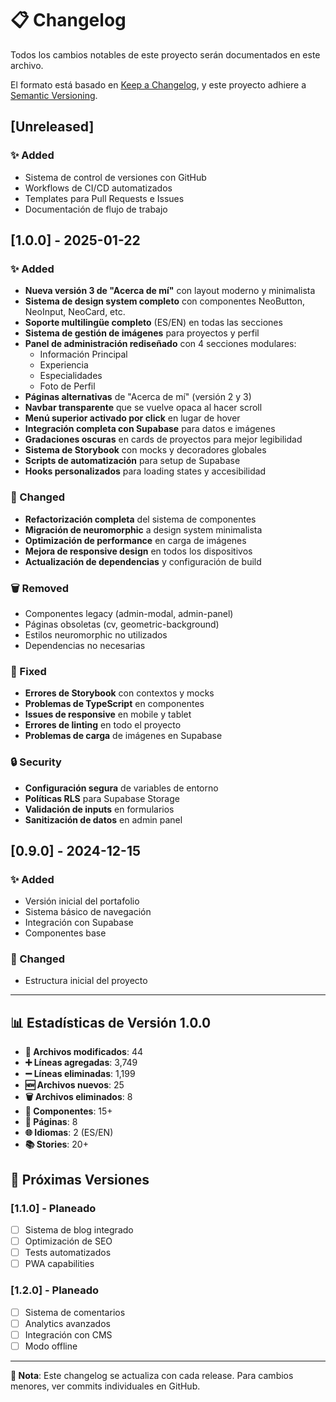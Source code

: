 # 📋 Changelog

Todos los cambios notables de este proyecto serán documentados en este archivo.

El formato está basado en [Keep a Changelog](https://keepachangelog.com/en/1.0.0/),
y este proyecto adhiere a [Semantic Versioning](https://semver.org/spec/v2.0.0.html).

## [Unreleased]

### ✨ Added
- Sistema de control de versiones con GitHub
- Workflows de CI/CD automatizados
- Templates para Pull Requests e Issues
- Documentación de flujo de trabajo

## [1.0.0] - 2025-01-22

### ✨ Added
- **Nueva versión 3 de "Acerca de mí"** con layout moderno y minimalista
- **Sistema de design system completo** con componentes NeoButton, NeoInput, NeoCard, etc.
- **Soporte multilingüe completo** (ES/EN) en todas las secciones
- **Sistema de gestión de imágenes** para proyectos y perfil
- **Panel de administración rediseñado** con 4 secciones modulares:
  - Información Principal
  - Experiencia
  - Especialidades
  - Foto de Perfil
- **Páginas alternativas** de "Acerca de mí" (versión 2 y 3)
- **Navbar transparente** que se vuelve opaca al hacer scroll
- **Menú superior activado por click** en lugar de hover
- **Integración completa con Supabase** para datos e imágenes
- **Gradaciones oscuras** en cards de proyectos para mejor legibilidad
- **Sistema de Storybook** con mocks y decoradores globales
- **Scripts de automatización** para setup de Supabase
- **Hooks personalizados** para loading states y accesibilidad

### 🔄 Changed
- **Refactorización completa** del sistema de componentes
- **Migración de neuromorphic** a design system minimalista
- **Optimización de performance** en carga de imágenes
- **Mejora de responsive design** en todos los dispositivos
- **Actualización de dependencias** y configuración de build

### 🗑️ Removed
- Componentes legacy (admin-modal, admin-panel)
- Páginas obsoletas (cv, geometric-background)
- Estilos neuromorphic no utilizados
- Dependencias no necesarias

### 🐛 Fixed
- **Errores de Storybook** con contextos y mocks
- **Problemas de TypeScript** en componentes
- **Issues de responsive** en mobile y tablet
- **Errores de linting** en todo el proyecto
- **Problemas de carga** de imágenes en Supabase

### 🔒 Security
- **Configuración segura** de variables de entorno
- **Políticas RLS** para Supabase Storage
- **Validación de inputs** en formularios
- **Sanitización de datos** en admin panel

## [0.9.0] - 2024-12-15

### ✨ Added
- Versión inicial del portafolio
- Sistema básico de navegación
- Integración con Supabase
- Componentes base

### 🔄 Changed
- Estructura inicial del proyecto

---

## 📊 Estadísticas de Versión 1.0.0

- **📁 Archivos modificados**: 44
- **➕ Líneas agregadas**: 3,749
- **➖ Líneas eliminadas**: 1,199
- **🆕 Archivos nuevos**: 25
- **🗑️ Archivos eliminados**: 8
- **🎨 Componentes**: 15+
- **📱 Páginas**: 8
- **🌐 Idiomas**: 2 (ES/EN)
- **📚 Stories**: 20+

## 🎯 Próximas Versiones

### [1.1.0] - Planeado
- [ ] Sistema de blog integrado
- [ ] Optimización de SEO
- [ ] Tests automatizados
- [ ] PWA capabilities

### [1.2.0] - Planeado
- [ ] Sistema de comentarios
- [ ] Analytics avanzados
- [ ] Integración con CMS
- [ ] Modo offline

---

**📝 Nota**: Este changelog se actualiza con cada release. Para cambios menores, ver commits individuales en GitHub.
